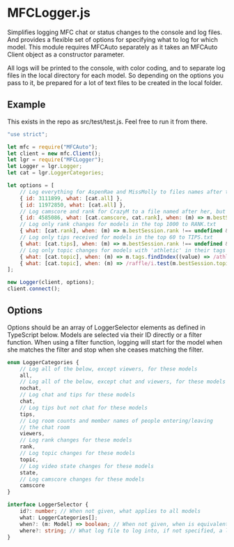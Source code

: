 # MFCLogger.js
Simplifies logging MFC chat or status changes to the console and log files.  And provides a flexible set of options for specifying what to log for which model. This module requires MFCAuto separately as it takes an MFCAuto Client object as a constructor parameter.

All logs will be printed to the console, with color coding, and to separate log files in the local directory for each model. So depending on the options you pass to it, be prepared for a lot of text files to be created in the local folder.

## Example
This exists in the repo as src/test/test.js. Feel free to run it from there.

```javascript
"use strict";

let mfc = require("MFCAuto");
let client = new mfc.Client();
let lgr = require("MFCLogger");
let Logger = lgr.Logger;
let cat = lgr.LoggerCategories;

let options = [
    // Log everything for AspenRae and MissMolly to files names after them
    { id: 3111899, what: [cat.all] },
    { id: 11972850, what: [cat.all] },
    // Log camscore and rank for CrazyM to a file named after her, but only when she has more than 500 viewers in her room
    { id: 4585086, what: [cat.camscore, cat.rank], when: (m) => m.bestSession.rc > 500 },
    // Log only rank changes for models in the top 1000 to RANK.txt
    { what: [cat.rank], when: (m) => m.bestSession.rank !== undefined && m.bestSession.rank !== 0, where: "RANK" },
    // Log only tips received for models in the top 60 to TIPS.txt
    { what: [cat.tips], when: (m) => m.bestSession.rank !== undefined && m.bestSession.rank !== 0 && m.bestSession.rank <= 60, where: "TIPS" },
    // Log only topic changes for models with 'athletic' in their tags or models with 'raffle' in their topic to ATHLETIC.txt and RANK.txt
    { what: [cat.topic], when: (m) => m.tags.findIndex((value) => /athletic/i.test(value)) !== -1, where: "ATHLETIC" },
    { what: [cat.topic], when: (m) => /raffle/i.test(m.bestSession.topic), where: "RAFFLES" }
];

new Logger(client, options);
client.connect();
```

## Options
Options should be an array of LoggerSelector elements as defined in TypeScript below. Models are selected via their ID directly or a filter function. When using a filter function, logging will start for the model when she matches the filter and stop when she ceases matching the filter.

```typescript
enum LoggerCategories {
    // Log all of the below, except viewers, for these models
    all,
    // Log all of the below, except chat and viewers, for these models
    nochat,
    // Log chat and tips for these models
    chat,
    // Log tips but not chat for these models
    tips,
    // Log room counts and member names of people entering/leaving
    // the chat room
    viewers,
    // Log rank changes for these models
    rank,
    // Log topic changes for these models
    topic,
    // Log video state changes for these models
    state,
    // Log camscore changes for these models
    camscore
}

interface LoggerSelector {
    id?: number; // When not given, what applies to all models
    what: LoggerCategories[];
    when?: (m: Model) => boolean; // When not given, when is equivalent to (m) => true
    where?: string; // What log file to log into, if not specified, a log file matching the model's current name will be used
}
```
